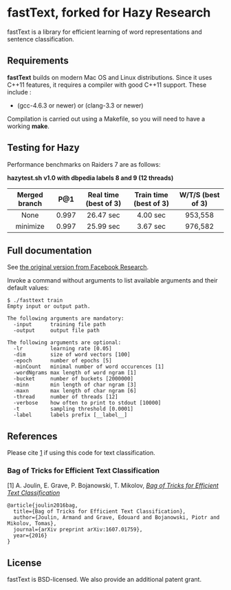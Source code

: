 # fastText, forked for Hazy Research

fastText is a library for efficient learning of word representations and sentence classification.

## Requirements

**fastText** builds on modern Mac OS and Linux distributions.
Since it uses C++11 features, it requires a compiler with good C++11 support.
These include :

* (gcc-4.6.3 or newer) or (clang-3.3 or newer)

Compilation is carried out using a Makefile, so you will need to have a working **make**.

## Testing for Hazy

Performance benchmarks on Raiders 7 are as follows:

**hazytest.sh v1.0 with dbpedia labels 8 and 9 (12 threads)**

| **Merged branch** | **P@1** | **Real time (best of 3)** | **Train time (best of 3)** | **W/T/S (best of 3)** |
|:-----------------:|:-------:|:-------------------------:|:--------------------------:|:-------------------:|
| None   |   0.997   |  26.47 sec   |   4.00 sec  | 953,558 |
| minimize   |   0.997   |  25.99 sec   |   3.67 sec  | 976,582 | 


## Full documentation

See [the original version from Facebook Research](https://github.com/facebookresearch/fastText).

Invoke a command without arguments to list available arguments and their default values:

```
$ ./fasttext train
Empty input or output path.

The following arguments are mandatory:
  -input      training file path
  -output     output file path

The following arguments are optional:
  -lr         learning rate [0.05]
  -dim        size of word vectors [100]
  -epoch      number of epochs [5]
  -minCount   minimal number of word occurences [1]
  -wordNgrams max length of word ngram [1]
  -bucket     number of buckets [2000000]
  -minn       min length of char ngram [3]
  -maxn       max length of char ngram [6]
  -thread     number of threads [12]
  -verbose    how often to print to stdout [10000]
  -t          sampling threshold [0.0001]
  -label      labels prefix [__label__]
```

## References

Please cite [1](#bag-of-tricks-for-efficient-text-classification) if using this code for text classification.

### Bag of Tricks for Efficient Text Classification

[1] A. Joulin, E. Grave, P. Bojanowski, T. Mikolov, [*Bag of Tricks for Efficient Text Classification*](https://arxiv.org/pdf/1607.01759v2.pdf)

```
@article{joulin2016bag,
  title={Bag of Tricks for Efficient Text Classification},
  author={Joulin, Armand and Grave, Edouard and Bojanowski, Piotr and Mikolov, Tomas},
  journal={arXiv preprint arXiv:1607.01759},
  year={2016}
}
```

## License

fastText is BSD-licensed. We also provide an additional patent grant.
